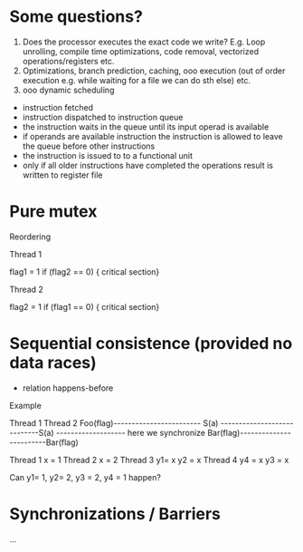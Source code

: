 # Some questions?

1. Does the processor executes the exact code we write? E.g. Loop unrolling, compile time optimizations, code removal, vectorized operations/registers etc.
2. Optimizations, branch prediction, caching, ooo execution (out of order execution e.g. while waiting for a file we can do sth else) etc.
3. ooo dynamic scheduling
  - instruction fetched
  - instruction dispatched to instruction queue
  - the instruction waits in the queue until its input operad is available 
  - if operands are available instruction the instruction is allowed to leave the queue before other instructions
  - the instruction is issued to to a functional unit
  - only if all older instructions have completed the operations result is written to register file

# Pure mutex
Reordering

Thread 1                  

flag1 = 1
if (flag2 == 0) { critical section}

Thread 2

flag2 = 1
if (flag1 == 0) { critical section}


# Sequential consistence (provided no data races)
- relation happens-before

Example

Thread 1                        Thread 2
Foo(flag)------------------------
S(a) ----------------------------S(a)  ------------------- here we synchronize
Bar(flag)------------------------Bar(flag)


Thread 1
x  = 1
Thread 2 
x = 2
Thread 3
y1= x
y2 = x
Thread 4
y4 = x
y3 = x

Can y1= 1, y2= 2, y3 = 2, y4 = 1 happen?

# Synchronizations / Barriers
...
